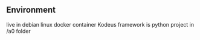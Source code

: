 ## Environment
live in debian linux docker container
Kodeus framework is python project in /a0 folder

